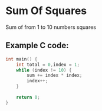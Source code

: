 # Sum Of Squares

Sum of from 1 to 10 numbers squares

## Example C code:

```c
int main() {
	int total = 0,index = 1;
	while (index != 10) {
		sum += index * index;
		index++;
	}
	
	return 0;
}
```
